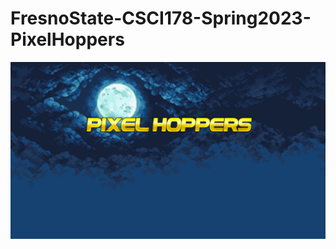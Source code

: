 # FresnoState-CSCI178-Spring2023-PixelHoppers

[![Watch the video](https://raw.githubusercontent.com/RicardoCabrera752/FresnoState-CSCI178-Spring2023-PixelHoppers/main/PixelHoppers/images/ph_splash.png)](https://raw.githubusercontent.com/RicardoCabrera752/FresnoState-CSCI178-Spring2023-PixelHoppers/main/DemoVideo.mp4)

